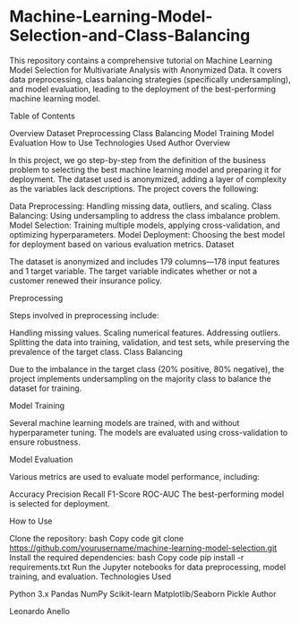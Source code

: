 # Machine-Learning-Model-Selection-and-Class-Balancing
This repository contains a comprehensive tutorial on Machine Learning Model Selection for Multivariate Analysis with Anonymized Data. It covers data preprocessing, class balancing strategies (specifically undersampling), and model evaluation, leading to the deployment of the best-performing machine learning model.

Table of Contents

Overview
Dataset
Preprocessing
Class Balancing
Model Training
Model Evaluation
How to Use
Technologies Used
Author
Overview

In this project, we go step-by-step from the definition of the business problem to selecting the best machine learning model and preparing it for deployment. The dataset used is anonymized, adding a layer of complexity as the variables lack descriptions. The project covers the following:

Data Preprocessing: Handling missing data, outliers, and scaling.
Class Balancing: Using undersampling to address the class imbalance problem.
Model Selection: Training multiple models, applying cross-validation, and optimizing hyperparameters.
Model Deployment: Choosing the best model for deployment based on various evaluation metrics.
Dataset

The dataset is anonymized and includes 179 columns—178 input features and 1 target variable. The target variable indicates whether or not a customer renewed their insurance policy.

Preprocessing

Steps involved in preprocessing include:

Handling missing values.
Scaling numerical features.
Addressing outliers.
Splitting the data into training, validation, and test sets, while preserving the prevalence of the target class.
Class Balancing

Due to the imbalance in the target class (20% positive, 80% negative), the project implements undersampling on the majority class to balance the dataset for training.

Model Training

Several machine learning models are trained, with and without hyperparameter tuning. The models are evaluated using cross-validation to ensure robustness.

Model Evaluation

Various metrics are used to evaluate model performance, including:

Accuracy
Precision
Recall
F1-Score
ROC-AUC
The best-performing model is selected for deployment.

How to Use

Clone the repository:
bash
Copy code
git clone https://github.com/yourusername/machine-learning-model-selection.git
Install the required dependencies:
bash
Copy code
pip install -r requirements.txt
Run the Jupyter notebooks for data preprocessing, model training, and evaluation.
Technologies Used

Python 3.x
Pandas
NumPy
Scikit-learn
Matplotlib/Seaborn
Pickle
Author

Leonardo Anello
